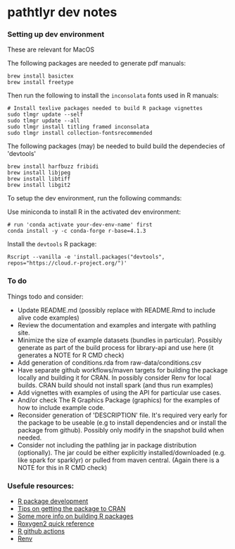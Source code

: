 pathtlyr dev notes
================

### Setting up dev environment

These are relevant for MacOS

The following packages are needed to generate pdf manuals:

    brew install basictex
    brew install freetype

Then run the following to install the `inconsolata` fonts used in R manuals:

    # Install texlive packages needed to build R package vignettes
    sudo tlmgr update --self
    sudo tlmgr update --all
    sudo tlmgr install titling framed inconsolata
    sudo tlmgr install collection-fontsrecommended

The following packages (may) be needed to build build the dependecies of 'devtools'

    brew install harfbuzz fribidi
    brew install libjpeg
    brew install libtiff
    brew install libgit2


To setup the dev environment, run the following commands:

Use miniconda to install R in the activated dev environment:

    # run 'conda activate your-dev-env-name' first
    conda install -y -c conda-forge r-base=4.1.3

Install the `devtools` R package:

    Rscript --vanilla -e 'install.packages("devtools", repos="https://cloud.r-project.org/")'


### To do

Things todo and consider:

* Update README.md (possibly replace with README.Rmd to include alive code examples)
* Review the documentation and examples and intergate with pathling site.
* Minimize the size of example datasets (bundles in particular). Possibly generate as part of the build process for library-api and use here (it generates a NOTE for R CMD check)
* Add generation of conditions.rda from raw-data/conditions.csv
* Have separate github workflows/maven targets for building the package locally and building it for CRAN. In possibly consider Renv for local builds. CRAN build should not install spark (and thus run examples)
* Add vignettes with examples of using the API for particular use cases.
* And/or check The R Graphics Package (graphics) for the examples of how to include example code.
* Reconsider generation of 'DESCRIPTION' file. It's required very early for the package to be useable (e.g to install dependencies and or install the package from github). Possibly only modify in the snapshot build when needed.
* Consider not including the pathling jar in package distribution (optionally). The jar could be either explicitly installed/downloaded (e.g. like spark for sparklyr) or pulled from maven central. (Again there is a NOTE for this in R CMD check)



### Usefule resources:

- [R package development](https://r-pkgs.org/)
- [Tips on getting the package to CRAN](https://kbroman.org/pkg_primer/pages/cran.html)
- [Some more info on building R packages](https://www.paulamoraga.com/blog/2022/04/12/2022-04-12-rpackages/)
- [Roxygen2 quick reference](https://stuff.mit.edu/afs/athena/software/r/current/RStudio/resources/roxygen_help.html)
- [R github actions](https://github.com/r-lib/actions)
- [Renv](https://rstudio.github.io/renv/index.html)
